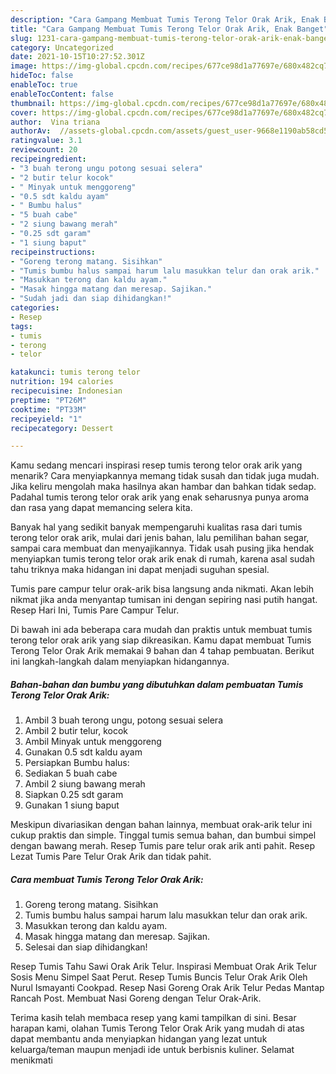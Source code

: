 ```yaml
---
description: "Cara Gampang Membuat Tumis Terong Telor Orak Arik, Enak Banget"
title: "Cara Gampang Membuat Tumis Terong Telor Orak Arik, Enak Banget"
slug: 1231-cara-gampang-membuat-tumis-terong-telor-orak-arik-enak-banget
category: Uncategorized
date: 2021-10-15T10:27:52.301Z
image: https://img-global.cpcdn.com/recipes/677ce98d1a77697e/680x482cq70/tumis-terong-telor-orak-arik-foto-resep-utama.jpg
hideToc: false
enableToc: true
enableTocContent: false
thumbnail: https://img-global.cpcdn.com/recipes/677ce98d1a77697e/680x482cq70/tumis-terong-telor-orak-arik-foto-resep-utama.jpg
cover: https://img-global.cpcdn.com/recipes/677ce98d1a77697e/680x482cq70/tumis-terong-telor-orak-arik-foto-resep-utama.jpg
author:  Vina triana
authorAv:  //assets-global.cpcdn.com/assets/guest_user-9668e1190ab58cd58d666d5934e79c79da2e02f4421a6ed9abc4b163da97d6e7.png
ratingvalue: 3.1
reviewcount: 20
recipeingredient:
- "3 buah terong ungu potong sesuai selera"
- "2 butir telur kocok"
- " Minyak untuk menggoreng"
- "0.5 sdt kaldu ayam"
- " Bumbu halus"
- "5 buah cabe"
- "2 siung bawang merah"
- "0.25 sdt garam"
- "1 siung baput"
recipeinstructions:
- "Goreng terong matang. Sisihkan"
- "Tumis bumbu halus sampai harum lalu masukkan telur dan orak arik."
- "Masukkan terong dan kaldu ayam."
- "Masak hingga matang dan meresap. Sajikan."
- "Sudah jadi dan siap dihidangkan!"
categories:
- Resep
tags:
- tumis
- terong
- telor

katakunci: tumis terong telor 
nutrition: 194 calories
recipecuisine: Indonesian
preptime: "PT26M"
cooktime: "PT33M"
recipeyield: "1"
recipecategory: Dessert

---
```



Kamu sedang mencari inspirasi resep tumis terong telor orak arik yang menarik? Cara menyiapkannya memang tidak susah dan tidak juga mudah. Jika keliru mengolah maka hasilnya akan hambar dan bahkan tidak sedap. Padahal tumis terong telor orak arik yang enak seharusnya punya aroma dan rasa yang dapat memancing selera kita.


Banyak hal yang sedikit banyak mempengaruhi kualitas rasa dari tumis terong telor orak arik, mulai dari jenis bahan, lalu pemilihan bahan segar, sampai cara membuat dan menyajikannya. Tidak usah pusing jika hendak menyiapkan tumis terong telor orak arik enak di rumah, karena asal sudah tahu triknya maka hidangan ini dapat menjadi suguhan spesial.

Tumis pare campur telur orak-arik bisa langsung anda nikmati. Akan lebih nikmat jika anda menyantap tumisan ini dengan sepiring nasi putih hangat. Resep Hari Ini, Tumis Pare Campur Telur.


Di bawah ini ada beberapa cara mudah dan praktis untuk membuat tumis terong telor orak arik yang siap dikreasikan. Kamu dapat membuat Tumis Terong Telor Orak Arik memakai 9 bahan dan 4 tahap pembuatan. Berikut ini langkah-langkah dalam menyiapkan hidangannya.

<!--inarticleads1-->

##### Bahan-bahan dan bumbu yang dibutuhkan dalam pembuatan Tumis Terong Telor Orak Arik:

1. Ambil 3 buah terong ungu, potong sesuai selera
1. Ambil 2 butir telur, kocok
1. Ambil  Minyak untuk menggoreng
1. Gunakan 0.5 sdt kaldu ayam
1. Persiapkan  Bumbu halus:
1. Sediakan 5 buah cabe
1. Ambil 2 siung bawang merah
1. Siapkan 0.25 sdt garam
1. Gunakan 1 siung baput


Meskipun divariasikan dengan bahan lainnya, membuat orak-arik telur ini cukup praktis dan simple. Tinggal tumis semua bahan, dan bumbui simpel dengan bawang merah. Resep Tumis pare telur orak arik anti pahit. Resep Lezat Tumis Pare Telur Orak Arik dan tidak pahit. 

<!--inarticleads2-->

##### Cara membuat Tumis Terong Telor Orak Arik:

1. Goreng terong matang. Sisihkan
1. Tumis bumbu halus sampai harum lalu masukkan telur dan orak arik.
1. Masukkan terong dan kaldu ayam.
1. Masak hingga matang dan meresap. Sajikan.
1. Selesai dan siap dihidangkan!

Resep Tumis Tahu Sawi Orak Arik Telur. Inspirasi Membuat Orak Arik Telur Sosis Menu Simpel Saat Perut. Resep Tumis Buncis Telur Orak Arik Oleh Nurul Ismayanti Cookpad. Resep Nasi Goreng Orak Arik Telur Pedas Mantap Rancah Post. Membuat Nasi Goreng dengan Telur Orak-Arik. 

Terima kasih telah membaca resep yang kami tampilkan di sini. Besar harapan kami, olahan Tumis Terong Telor Orak Arik yang mudah di atas dapat membantu anda menyiapkan hidangan yang lezat untuk keluarga/teman maupun menjadi ide untuk berbisnis kuliner. Selamat menikmati
